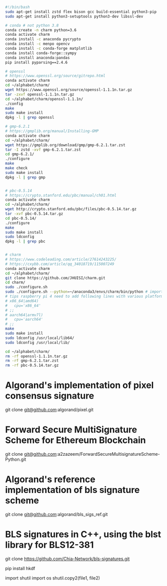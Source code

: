 ```bash
#!/bin/bash
sudo apt-get install zstd flex bison gcc build-essential python3-pip
sudo apt-get install python3-setuptools python3-dev libssl-dev

# conda # not python 3.8
conda create -n charm python=3.6  
conda activate charm
conda install -c anaconda pycrypto
conda install -c menpo opencv  
conda install -c conda-forge matplotlib
conda install conda-forge::sympy
conda install anaconda:pandas
pip install pyparsing==2.4.6

# openssl 
# https://www.openssl.org/source/gitrepo.html
conda activate charm
cd ~/alphabet/charm/
wget https://www.openssl.org/source/openssl-1.1.1n.tar.gz
tar -zxvf openssl-1.1.1n.tar.gz
cd ~/alphabet/charm/openssl-1.1.1n/
./config
make 
sudo make install
dpkg -l | grep openssl

# gmp-6.2.1
# https://gmplib.org/manual/Installing-GMP
conda activate charm
cd ~/alphabet/charm/
wget https://gmplib.org/download/gmp/gmp-6.2.1.tar.zst
tar -I zstd -xvf gmp-6.2.1.tar.zst
cd gmp-6.2.1/
./configure
make
make check
sudo make install
dpkg -l | grep gmp


# pbc-0.5.14
# https://crypto.stanford.edu/pbc/manual/ch01.html
conda activate charm
cd ~/alphabet/charm/
wget http://crypto.stanford.edu/pbc/files/pbc-0.5.14.tar.gz
tar -xvf pbc-0.5.14.tar.gz
cd pbc-0.5.14/
./configure
make
sudo make install
sudo ldconfig
dpkg -l | grep pbc


# charm
# https://www.codeleading.com/article/27614243225/
# https://cxybb.com/article/qq_34018719/115007249
conda activate charm
cd ~/alphabet/charm/
git clone https://github.com/JHUISI/charm.git
cd charm/
sudo ./configure.sh
sudo ./configure.sh --python=~/anaconda3/envs/charm/bin/python # important to use conda python instead of /usr/bin/python
# tips raspberry pi 4 need to add following lines with various platform:  vim ./configure.sh  -> add lin 239-241  
# x86_64|amd64)
#   cpu='x86_64'
# ;;
# aarch64|armv7l)
#   cpu='aarch64'
# ;;
make
sudo make install
sudo ldconfig /usr/local/lib64/ 
sudo ldconfig /usr/local/lib/

cd ~/alphabet/charm/
rm -rf openssl-1.1.1n.tar.gz
rm -rf gmp-6.2.1.tar.zst
rm -rf pbc-0.5.14.tar.gz

```

# Algorand's implementation of pixel consensus signature
git clone git@github.com:algorand/pixel.git

# Forward Secure MultiSignature Scheme for Ethereum Blockchain
git clone git@github.com:a2zazeem/ForwardSecureMultisignatureScheme-Python.git

# Algorand's reference implementation of bls signature scheme
git clone git@github.com:algorand/bls_sigs_ref.git

# BLS signatures in C++, using the blst library for BLS12-381
git clone https://github.com/Chia-Network/bls-signatures.git

pip install hkdf

import shutil
import os
shutil.copy2(file1, file2)
